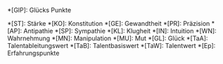 *[GlP]: Glücks Punkte

*[ST]: Stärke
*[KO]: Konstitution
*[GE]: Gewandtheit
*[PR]: Präzision
*[AP]: Antipathie
*[SP]: Sympathie
*[KL]: Klugheit
*[IN]: Intuition
*[WN]: Wahrnehmung
*[MN]: Manipulation
*[MU]: Mut
*[GL]: Glück
*[TaA]: Talentableitungswert
*[TaB]: Talentbasiswert
*[TaW]: Talentwert
*[Ep]: Erfahrungspunkte
